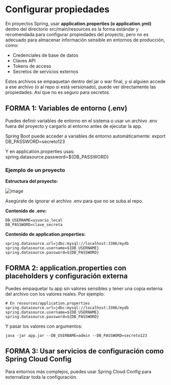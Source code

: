 # Configurar propiedades

En proyectos Spring, usar **application.properties (o application.yml)** dentro del directorio src/main/resources es la forma estándar y recomendada para configurar propiedades del proyecto, pero no es adecuado para almacenar información sensible en entornos de producción, como:

- Credenciales de base de datos
- Claves API
- Tokens de acceso
- Secretos de servicios externos

Estos archivos se empaquetan dentro del jar o war final, y si alguien accede a ese archivo (o al repo si está versionado), puede ver directamente las propiedades. Así que no es seguro para secretos.

## FORMA 1: Variables de entorno (.env)

Puedes definir variables de entorno en el sistema o usar un archivo .env fuera del proyecto y cargarlo al entorno antes de ejecutar la app.

Spring Boot puede acceder a variables de entorno automáticamente: export DB_PASSWORD=secreto123

Y en application.properties usas: spring.datasource.password=${DB_PASSWORD}

### Ejemplo de un proyecto

**Estructura del proyecto:**

![image](https://github.com/user-attachments/assets/75fc5a7b-a8ea-4fe9-a57b-6f4d63bc30a6)

Asegúrate de ignorar el archivo .env para que no se suba al repo.

**Contenido de .env:**

```
DB_USERNAME=usuario_local
DB_PASSWORD=clave_secreta

```

**Contenido de application.properties:**

```
spring.datasource.url=jdbc:mysql://localhost:3306/mydb
spring.datasource.username=${DB_USERNAME}
spring.datasource.password=${DB_PASSWORD}
```

## FORMA 2: application.properties con placeholders y configuración externa

Puedes empaquetar tu app sin valores sensibles y tener una copia externa del archivo con los valores reales. Por ejemplo:

```
# En resources/application.properties
spring.datasource.url=jdbc:mysql://localhost:3306/mydb
spring.datasource.username=${DB_USERNAME}
spring.datasource.password=${DB_PASSWORD}
```

Y pasar los valores con argumentos:

```
java -jar app.jar --DB_USERNAME=admin --DB_PASSWORD=secreto123
```

## FORMA 3: Usar servicios de configuración como Spring Cloud Config

Para entornos más complejos, puedes usar Spring Cloud Config para externalizar toda la configuración.
